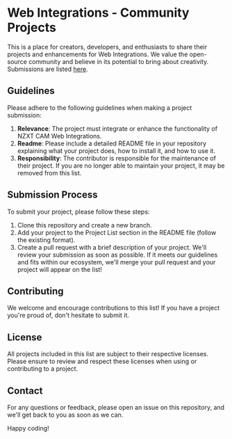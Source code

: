 # Web Integrations - Community Projects

This is a place for creators, developers, and enthusiasts to share their projects and enhancements for Web Integrations. We value the open-source community and believe in its potential to bring about creativity. Submissions are listed [here](https://github.com/NZXTCorp/web-integrations-examples/blob/main/community.md).

## Guidelines

Please adhere to the following guidelines when making a project submission:

1. **Relevance**: The project must integrate or enhance the functionality of NZXT CAM Web Integrations.
2. **Readme**: Please include a detailed README file in your repository explaining what your project does, how to install it, and how to use it.
3. **Responsibility**: The contributor is responsible for the maintenance of their project. If you are no longer able to maintain your project, it may be removed from this list.

## Submission Process

To submit your project, please follow these steps:

1. Clone this repository and create a new branch.
2. Add your project to the Project List section in the README file (follow the existing format).
3. Create a pull request with a brief description of your project.
   We'll review your submission as soon as possible. If it meets our guidelines and fits within our ecosystem, we'll merge your pull request and your project will appear on the list!

## Contributing

We welcome and encourage contributions to this list! If you have a project you're proud of, don't hesitate to submit it.

## License

All projects included in this list are subject to their respective licenses. Please ensure to review and respect these licenses when using or contributing to a project.

## Contact

For any questions or feedback, please open an issue on this repository, and we'll get back to you as soon as we can.

Happy coding!
